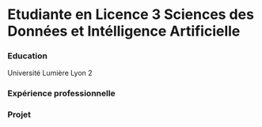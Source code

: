 # Etudiante en Licence 3 Sciences des Données et Intélligence Artificielle

### Education
Université Lumière Lyon 2

### Expérience professionnelle

### Projet


